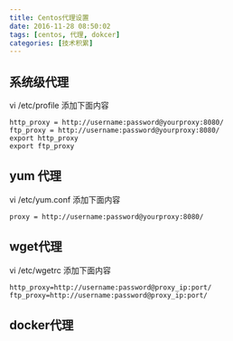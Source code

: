 ```yaml
---
title: Centos代理设置
date: 2016-11-28 08:50:02
tags: [centos, 代理, dokcer]
categories: [技术积累]
---
```

## 系统级代理
vi /etc/profile
添加下面内容
```
http_proxy = http://username:password@yourproxy:8080/
ftp_proxy = http://username:password@yourproxy:8080/
export http_proxy
export ftp_proxy
```
## yum 代理
vi /etc/yum.conf
添加下面内容
```
proxy = http://username:password@yourproxy:8080/
```
## wget代理
vi /etc/wgetrc 
添加下面内容
```
http_proxy=http://username:password@proxy_ip:port/
ftp_proxy=http://username:password@proxy_ip:port/
```
## docker代理



